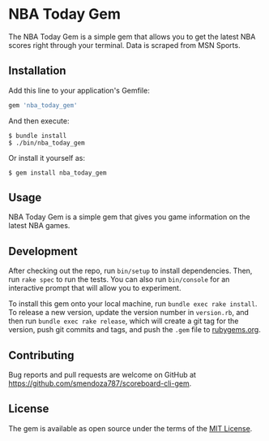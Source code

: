 # NBA Today Gem

The NBA Today Gem is a simple gem that allows you to get the latest NBA scores right through your terminal.
Data is scraped from MSN Sports.

## Installation

Add this line to your application's Gemfile:

```ruby
gem 'nba_today_gem'
```

And then execute:

    $ bundle install
    $ ./bin/nba_today_gem

Or install it yourself as:

    $ gem install nba_today_gem

## Usage

NBA Today Gem is a simple gem that gives you game information on the latest NBA games.

## Development

After checking out the repo, run `bin/setup` to install dependencies. Then, run `rake spec` to run the tests. You can also run `bin/console` for an interactive prompt that will allow you to experiment.

To install this gem onto your local machine, run `bundle exec rake install`. To release a new version, update the version number in `version.rb`, and then run `bundle exec rake release`, which will create a git tag for the version, push git commits and tags, and push the `.gem` file to [rubygems.org](https://rubygems.org).

## Contributing

Bug reports and pull requests are welcome on GitHub at https://github.com/smendoza787/scoreboard-cli-gem.


## License

The gem is available as open source under the terms of the [MIT License](http://opensource.org/licenses/MIT).
